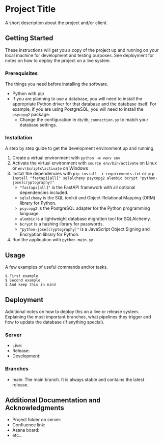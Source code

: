 # Project Title

A short description about the project and/or client.

## Getting Started

These instructions will get you a copy of the project up and running on your local machine for development and testing purposes. See deployment for notes on how to deploy the project on a live system.

### Prerequisites

The things you need before installing the software.

* Python with pip
* If you are planning to use a database, you will need to install the appropriate Python driver for that database and the database itself. For example, if you are using PostgreSQL, you will need to install the `psycopg2` package.
  * Change the configuration in `db/db_connection.py` to match your database settings.

### Installation

A step by step guide to get the development environment up and running.

1. Create a virtual environment with `python -m venv env`
2. Activate the virtual environment with `source env/bin/activate` on Linux or `env\Scripts\activate` on Windows
3. Install the dependencies with `pip install -r requirements.txt` or `pip install "fastapi[all]" sqlalchemy psycopg2 alembic bcrypt "python-jose[cryptography]"`
    * `"fastapi[all]"` is the FastAPI framework with all optional dependencies included.
    * `sqlalchemy` is the SQL toolkit and Object-Relational Mapping (ORM) library for Python.
    * `psycopg2` is the PostgreSQL adapter for the Python programming language.
    * `alembic` is a lightweight database migration tool for SQLAlchemy.
    * `bcrypt` is a hashing library for passwords.
    * `"python-jose[cryptography]"` is a JavaScript Object Signing and Encryption library for Python.
4. Run the application with `python main.py`

## Usage

A few examples of useful commands and/or tasks.

```
$ First example
$ Second example
$ And keep this in mind
```

## Deployment

Additional notes on how to deploy this on a live or release system. Explaining the most important branches, what pipelines they trigger and how to update the database (if anything special).

### Server

* Live:
* Release:
* Development:

### Branches

* main: The main branch. It is always stable and contains the latest release.

## Additional Documentation and Acknowledgments

* Project folder on server:
* Confluence link:
* Asana board:
* etc...
